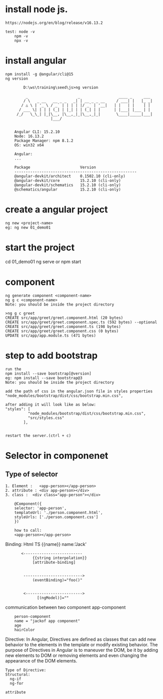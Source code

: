 # install node js.
    https://nodejs.org/en/blog/release/v16.13.2

    test: node -v
        npm -v
        npx -v
# install  angular
    npm install -g @angular/cli@15
    ng version

            D:\ws\training\seed\js>ng version

             _                      _                 ____ _     ___
            / \   _ __   __ _ _   _| | __ _ _ __     / ___| |   |_ _|
           / △ \ | '_ \ / _` | | | | |/ _` | '__|   | |   | |    | |
          / ___ \| | | | (_| | |_| | | (_| | |      | |___| |___ | |
         /_/   \_\_| |_|\__, |\__,_|_|\__,_|_|       \____|_____|___|
                        |___/
            

        Angular CLI: 15.2.10
        Node: 16.13.2
        Package Manager: npm 8.1.2
        OS: win32 x64

        Angular:
        ...

        Package                      Version
        ------------------------------------------------------
        @angular-devkit/architect    0.1502.10 (cli-only)
        @angular-devkit/core         15.2.10 (cli-only)
        @angular-devkit/schematics   15.2.10 (cli-only)
        @schematics/angular          15.2.10 (cli-only)

# create  a angular project
    ng new <project-name>
    eg: ng new 01_demo01

# start the project
   cd 01_demo01
   ng serve
   or
   npm start

# component
    ng generate component <component-name>
    ng g c <component-name>
    Note: you should be inside the project directory

    >ng g c greet
    CREATE src/app/greet/greet.component.html (20 bytes)
    CREATE src/app/greet/greet.component.spec.ts (592 bytes) --optional
    CREATE src/app/greet/greet.component.ts (198 bytes)
    CREATE src/app/greet/greet.component.css (0 bytes)
    UPDATE src/app/app.module.ts (471 bytes)


# step to add bootstrap
    run the 
    npm install --save bootstrap[@version]
    eg: npm install --save bootstrap@3
    Note: you should be inside the project directory

    add the path of css in the angular.json file in styles properties
    "node_modules/bootstrap/dist/css/bootstrap.min.css",

    after adding it will look like as below:
    "styles": [
              "node_modules/bootstrap/dist/css/bootstrap.min.css",
              "src/styles.css"
            ],

    
    restart the server.(ctrl + c)

# Selector in componenet
## Type of selector
    1. Element :   <app-person></app-person>
    2. attribute : <div app-person></div> 
    3. class :  <div class="app-person"></div>

        @Component({
        selector: 'app-person',
        templateUrl: './person.component.html',
        styleUrls: ['./person.component.css']
        })

        how to call:
        <app-person></app-person>




Binding:
    Html                                TS
    {{name}}                          name:'Jack'
     
           <--------------------------
                {{string interpolation}}
                [attribute-binding]

     
            -------------------------->
                (eventBinding)="foo()"


            <------------------------->
                  [(ngModel)]=""

  

   communication between two component
   app-component
        <app-person name="Jack of app compenent" age="25">


        person-component
        name = "jackof app component"
        age
        hairColor



Directive:
    In Angular, Directives are defined as classes that can add new behavior to the elements in the template or modify existing behavior. 
    The purpose of Directives in Angular is to maneuver the DOM, 
    be it by adding new elements to DOM or removing elements 
    and even changing the appearance of the DOM elements.

    Type of Directive:
    Structural:
      ng-if
      ng-for

    attribute


   
